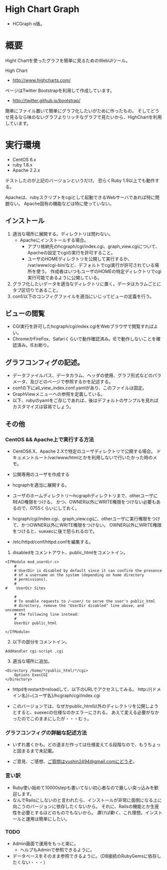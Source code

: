 High Chart Graph
===========================

* HCGraph α版。

# 概要

Hight Chartを使ったグラフを簡単に見るためのWebUIツール。

High Chart
* http://www.highcharts.com/

ページはTwitter Bootstrapを利用して作成しています。
* http://twitter.github.io/bootstrap/

簡単にファイル置いて簡単にグラフ化したいがために作ったもの。
そしてどうせ見るなら味のないグラフよりリッチなグラフで見たいから、HighChartを利用しています。


# 実行環境

* CentOS 6.x
* ruby 1.8.x
* Apache 2.2.x

テストしたのが上記のバージョンというだけ。
恐らくRuby 1.9以上でも動作する。

Apacheは、rubyスクリプトをcgiとして起動できるWebサーバであれば特に問題ない。
Apache固有の機能などは特に使っていない。


## インストール

1. 適当な場所に展開する。ディレクトリは問わない。
    * Apacheにインストールする場合。
        * アプリ格納先のhcgraph/cgi/index.cgi、graph_view.cgiについて、Apacheの設定でcgiの実行を許可すること。
        * ユーザのHOMEディレクトリを公開して実行するか、
          /var/www/cgi-bin/など、デフォルトでcgi実行が許可されている場所を使う。
          作成者はいつもユーザのHOMEの特定ディレクトリでcgi実行可能であるように公開している。
2. グラフ化したいデータを適当なディレクトリに置く。データはカラムごとにタブ区切りであること。
3. conf/以下のコンフィグファイルを適当にいじってビューの定義を行う。


## ビューの閲覧

* CGI実行を許可したhcgraph/cgi/index.cgiをWebブラウザで閲覧すればよい。
* ChromeかFireFox、Safariくらいで動作確認済み。IEで動作しないことを確認済み。IEお断り。

## グラフコンフィグの記述。

* データファイルパス、データカラム、ヘッダの使用、グラフ形式などのパラメータ、及びどのページで参照するかを記述する。
* confの下にall_view_index.conf.yamlがあり、このファイルは固定。
* GraphViewメニューへの参照を定義している。
* 以下、rubyのyamlをご存じであれば、後はデフォルトのサンプルを見ればカスタマイズは容易でしょう。




## その他

### CentOS && Apache上で実行する方法

* CentOS6.X、Apache 2.Xで特定のユーザディレクトリで公開する場合。
  ドキュメントルート/var/www/htmlとかを利用しないで行いたかった時のメモ。

* 公開専用のユーザを作成する
* hcgraphを適当に展開する。
* ユーザのホームディレクトリ～hcgraphディレクトリまで、otherユーザにREAD権限をつける。
  かつ、OWNER以外にWRITE権限をつけない必要もあるので、0755くらいにしておく。
* hcgraph/cgi/index.cgi、graph_view.cgiに、otherユーザに実行権限をつけて、かつOWNER以外にWRITE権限をつけない。
  OWNER以外にWRITE権限をつけると、suexecに後で怒られるので。

*  /etc/httpd/conf/httpd.confを編集する。

1. disabledをコメントアウト、public_htmlをコメントイン。

```
<IfModule mod_userdir.c>
    #
    # UserDir is disabled by default since it can confirm the presence
    # of a username on the system (depending on home directory
    # permissions).
    #
#    UserDir Sites

    #
    # To enable requests to /~user/ to serve the user's public_html
    # directory, remove the "UserDir disabled" line above, and uncomment
    # the following line instead:
    #
    UserDir public_html

</IfModule>
```

2. 以下の部分をコメントイン。
```
AddHandler cgi-script .cgi
```

3. 適当な場所に追加。
```
<Directory /home/*/public_html/*/cgi>
    Options ExecCGI
</Directory>
```

* httpdをrestartかreloadして、以下のURLでアクセスしてみる。
  http://{ドメイン名}/~{ユーザ名}/hcgraph/cgi/index.cgi

* このバージョンでは、なぜかpublic_html以外のディレクトリを公開しようとすると、suexecの仕様なのかエラーにされる。
  あえて変える必要がなかったのでこのままにしたが・・・むぅ。




### グラフコンフィグの詳細な記述方法

* いずれ書くかも。どの道まだ作っては仕様変えてる段階なので、もうちょっと固まるまで未記載。


* ご意見、ご感想、ご質問はyushin2494@gmail.comにどうぞ。


### 言い訳

* Ruby使い始めて10000stepも書いてない初心者なので厳しい突っ込みを歓迎します。
* なんでRailsにしないのと言われたら、インストールが非常に面倒になる上に向こうのバージョンに依存したくないから。
  それに、Railsの機能とか生産性を必要とするほどのものでもないから。
  *置けば動く*、これ理想。インストールと運用は簡単にしたい。









### TODO

* Admin画面で運用をもっと楽に。
    * ヘルプもAdminで参照できるように。
* データベースをそのまま参照できるように。（DB接続のRubyGemsに依存したくない・・・）





